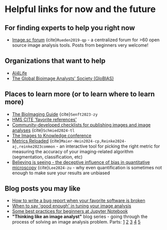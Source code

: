 # Helpful links for now and the future

## For finding experts to help you right now
* [Image.sc forum](forum.image.sc) {cite}`Rueden2019-qp` - a centralized forum for >60 open source image analysis tools. Posts from beginners very welcome!

## Organizations that want to help
* [AI4Life](https://ai4life.eurobioimaging.eu/)
* [The Global Bioimage Analysts' Society (GloBIAS)](https://www.globias.org/)

## Places to learn more (or to learn where to learn more)
* [The BioImaging Guide](https://www.bioimagingguide.org/) {cite}`Senft2023-zy`
* [HMS CITE 'favorite references'](https://nic.med.harvard.edu/fav_references/)
* [Community-developed checklists for publishing images and image analyses](https://www.nature.com/articles/s41592-023-01987-9) {cite}`Schmied2024-tl`
* [The Images to Knowledge conference](https://www.i2kconference.org/)
* [Metrics Reloaded](https://metrics-reloaded.dkfz.de/) {cite}`Maier-Hein2024-cp,Reinke2024-aj,reinke2023common` - an interactive tool for picking the right metric for measuring the accuracy of your imaging-related algorithm (segmentation, classification, etc)
* [Believing is seeing - the deceptive influence of bias in quantitative microscopy](https://doi.org/10.1242/jcs.261567) {cite}`Lee2024-zu` - why even quantification is sometimes not enough to make sure your results are unbiased

## Blog posts you may like
* [How to write a bug report when your favorite software is broken](https://focalplane.biologists.com/2024/04/03/how-to-write-a-bug-report/)
* [When to say 'good enough' in tuning your image analysis](https://carpenter-singh-lab.broadinstitute.org/blog/when-to-say-good-enough)
* [Some best practices for beginners at Jupyter Notebook](https://carpenter-singh-lab.broadinstitute.org/blog/best-practices-jupyter-notebook)
* **"Thinking like an image analyst"** blog series - going through the process of solving an image analysis problem. Parts: [1](https://carpenter-singh-lab.broadinstitute.org/blog/thinking-image-analyst-part-i-project-overview-and-data-import) [2](https://carpenter-singh-lab.broadinstitute.org/blog/thinking-image-analyst-part-ii-removing-bright-debris-analysis) [3](https://carpenter-singh-lab.broadinstitute.org/blog/thinking-image-analyst-part-iii-enhancing-fibers-detection) [4](https://carpenter-singh-lab.broadinstitute.org/blog/thinking-image-analyst-part-iv-detecting-fibers-objects) [5](https://carpenter-singh-lab.broadinstitute.org/blog/thinking-image-analyst-part-v-making-measurements-and-exporting-data-analysis)
